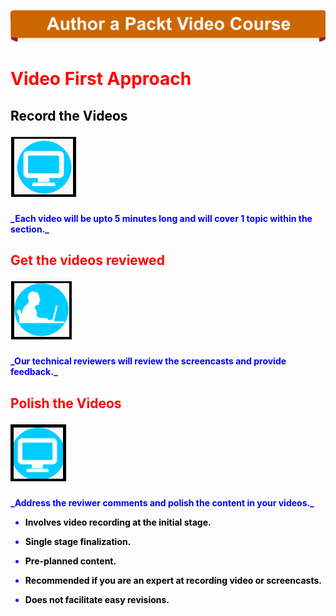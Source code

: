 ![](img1.PNG)

                        
<h1 style="color:red;">Video First Approach             

<h2 style="color:black;">Record the Videos

![](img2.PNG)
<h4 style="color:blue;"> _Each video will be upto 5 minutes long and will cover 1 topic within the section._

<h2 style="color:red;"> Get the videos reviewed

![](img3.PNG)
<h4 style="color:blue;"> _Our technical reviewers will review the screencasts and provide feedback._ 

<h2 style="color:red;"> Polish the Videos

![](img4.PNG)
<h4 style="color:blue;"> _Address the reviwer comments and polish the content in your videos._

* <p style="color:black;">Involves video recording at the initial stage.</p> 
* <p style="color:black;">Single stage finalization.</p> 
* <p style="color:black;">Pre-planned content. </p>
* <p style="color:black;">Recommended if you are an expert at recording video or screencasts. </p>
* <p style="color:black;">Does not facilitate easy revisions.</p>
